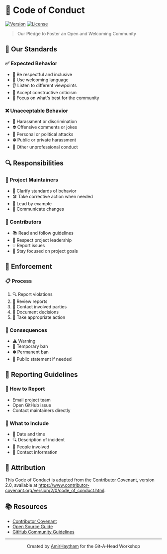 # 🤝 Code of Conduct

[![Version](https://img.shields.io/badge/version-1.0-blue.svg)](https://github.com/AmirHaytham/git-a-head)
[![License](https://img.shields.io/badge/license-MIT-blue.svg)](https://opensource.org/licenses/MIT)

> Our Pledge to Foster an Open and Welcoming Community

## 🎯 Our Standards

### ✅ Expected Behavior
- 🤝 Be respectful and inclusive
- 💬 Use welcoming language
- 👂 Listen to different viewpoints
- 🤔 Accept constructive criticism
- 🎯 Focus on what's best for the community

### ❌ Unacceptable Behavior
- 🚫 Harassment or discrimination
- ⛔ Offensive comments or jokes
- 🚫 Personal or political attacks
- ⛔ Public or private harassment
- 🚫 Other unprofessional conduct

## 🔍 Responsibilities

### 👥 Project Maintainers
- 📝 Clarify standards of behavior
- 🛠️ Take corrective action when needed
- 🤝 Lead by example
- 📢 Communicate changes

### 🌟 Contributors
- 📚 Read and follow guidelines
- 🤝 Respect project leadership
- 💡 Report issues
- 🎯 Stay focused on project goals

## 🚀 Enforcement

### 📋 Process
1. 🔍 Report violations
2. 👀 Review reports
3. 🤝 Contact involved parties
4. 📝 Document decisions
5. 🎯 Take appropriate action

### 🎯 Consequences
- ⚠️ Warning
- 🚫 Temporary ban
- ⛔ Permanent ban
- 📝 Public statement if needed

## 📢 Reporting Guidelines

### 📧 How to Report
- Email project team
- Open GitHub issue
- Contact maintainers directly

### 📝 What to Include
- 📅 Date and time
- 🔍 Description of incident
- 👥 People involved
- 📱 Contact information

## 🌟 Attribution

This Code of Conduct is adapted from the [Contributor Covenant](https://www.contributor-covenant.org), version 2.0, available at https://www.contributor-covenant.org/version/2/0/code_of_conduct.html.

## 📚 Resources
- [Contributor Covenant](https://www.contributor-covenant.org)
- [Open Source Guide](https://opensource.guide)
- [GitHub Community Guidelines](https://docs.github.com/en/github/site-policy/github-community-guidelines)

---
<p align="center">
Created by <a href="https://github.com/AmirHaytham">AmirHaytham</a> for the Git-A-Head Workshop
</p>
